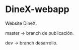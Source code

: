DineX-webapp
============

Website DineX.

master -> branch de publicación.

dev -> branch desarrollo.